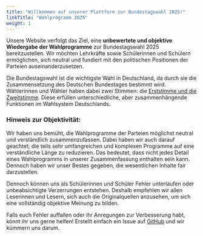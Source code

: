 ```yaml
---
title: "Willkommen auf unserer Plattform zur Bundestagswahl 2025!"
linkTitle: "Wahlprogramm 2025"
weight: 1
---
```


Unsere Website verfolgt das Ziel, eine **unbewertete und objektive Wiedergabe der Wahlprogramme** zur Bundestagswahl 2025 bereitzustellen. Wir möchten Lehrkräfte sowie Schülerinnen und Schülern ermöglichen, sich neutral und fundiert mit den politischen Positionen der Parteien auseinanderzusetzen.

Die Bundestagswahl ist die wichtigste Wahl in Deutschland, da durch sie die Zusammensetzung des Deutschen Bundestages bestimmt wird. Wählerinnen und Wähler haben dabei zwei Stimmen: die [Erststimme und die Zweitstimme](./lernmittel/erst-und-zweitstimme.md). Diese erfüllen unterschiedliche, aber zusammenhängende Funktionen im Wahlsystem Deutschlands.

### Hinweis zur Objektivität:
Wir haben uns bemüht, die Wahlprogramme der Parteien möglichst neutral und verständlich zusammenzufassen. Dabei haben wir auch darauf geachtet, die teils sehr umfangreichen und komplexen Programme auf eine verständliche Länge zu reduzieren. Das bedeutet, dass nicht jedes Detail eines Wahlprogramms in unserer Zusammenfassung enthalten sein kann. Dennoch haben wir unser Bestes gegeben, die wesentlichen Inhalte fair darzustellen.

Dennoch können uns als Schülerinnen und Schüler Fehler unterlaufen oder unbeabsichtigte Verzerrungen entstehen. Deshalb empfehlen wir allen Leserinnen und Lesern, sich auch die Originalquellen anzusehen, um sich eine vollständig objektive Meinung zu bilden.

Falls euch Fehler auffallen oder ihr Anregungen zur Verbesserung habt, könnt ihr uns gerne helfen! Erstellt einfach ein Issue auf [GitHub](https://github.com/PhilippTrashman/bbs2-wahlprogramm/issues) und wir kümmern uns darum.

